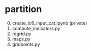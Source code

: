 # partition

0. create_ic6_input_cat.ipynb (private)
1. compute_indicators.py
2. regrid.py
3. maps.py
4. gridpoints.py
